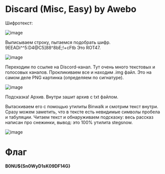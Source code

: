 # Discard (Misc, Easy) by Awebo

Шифротекст:

![image](https://github.com/rolegiv/CTF-Writeups/assets/147992165/b4497eb8-2fa5-4d06-8fad-25164af28231)

Выписываем строку, пытаемся подобрать шифр. 9EEADi^^5:D4@C5]88^8bE;!+cFtb
Это ROT47.

![image](https://github.com/rolegiv/CTF-Writeups/assets/147992165/9844e402-755e-4487-9bbc-e3ac18de516f)

Переходим по ссылке на Discord-канал. Тут очень много текстовых и голосовых каналов. Прокликиваем все и находим .img файл. Это на самом деле PNG картинка (определяем по сигнатуре).

![image](https://github.com/rolegiv/CTF-Writeups/assets/147992165/806890aa-5a82-4bce-93e2-f721f2ad3931)

Подсказка! Архив. Внутри зашит архив с txt файлом.

Вытаскиваем его с помощью утилиты Binwalk и смотрим текст внутри. Сразу можем заметить, что в тексте есть невидимые символы пробела и табуляции. Читаем текст и обнаруживаем подсказку: весь рассказ написан про снежинки, вывод: это 100% утилита stegsnow.

![image](https://github.com/rolegiv/CTF-Writeups/assets/147992165/5c5c318d-2e02-49b4-8e21-4eb175dc84af)

# Флаг
**B0NU${Sn0WyD1sK09DF14G}**
